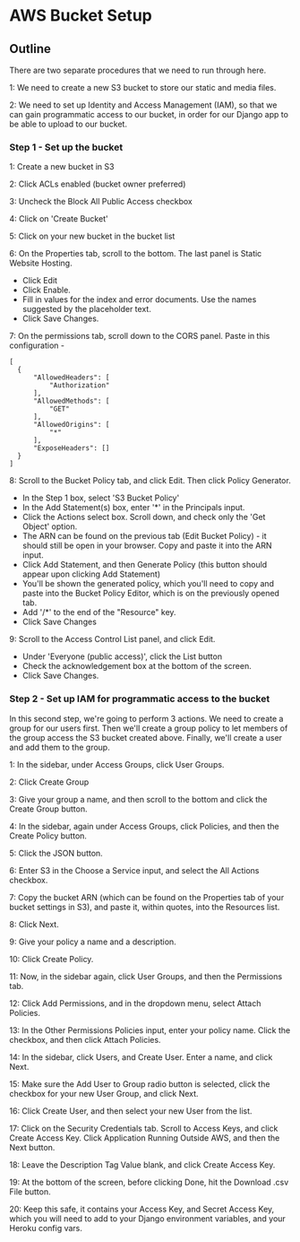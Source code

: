 # AWS Bucket Setup

## Outline
There are two separate procedures that we need to run through here. 

1: We need to create a new S3 bucket to store our static and media files.

2: We need to set up Identity and Access Management (IAM), so that we can gain
programmatic access to our bucket, in order for our Django app to be able to upload to our bucket.

### Step 1 - Set up the bucket

1:  Create a new bucket in S3

2:  Click ACLs enabled (bucket owner preferred)

3:  Uncheck the Block All Public Access checkbox

4:  Click on 'Create Bucket'

5:  Click on your new bucket in the bucket list

6:  On the Properties tab, scroll to the bottom. The last panel is Static Website Hosting. 
- Click Edit
- Click Enable.
- Fill in values for the index and error documents. Use the names suggested by the 
       placeholder text.
- Click Save Changes.

7:  On the permissions tab, scroll down to the CORS panel. Paste in this configuration -

```
[
  {
      "AllowedHeaders": [
          "Authorization"
      ],
      "AllowedMethods": [
          "GET"
      ],
      "AllowedOrigins": [
          "*"
      ],
      "ExposeHeaders": []
  }
]
```

8:  Scroll to the Bucket Policy tab, and click Edit. Then click Policy Generator.
- In the Step 1 box, select 'S3 Bucket Policy'
- In the Add Statement(s) box, enter '*' in the Principals input.
- Click the Actions select box. Scroll down, and check only the 'Get Object'
  option.
- The ARN can be found on the previous tab (Edit Bucket Policy) - it should 
  still be open in your browser. Copy and paste it into the ARN input.
- Click Add Statement, and then Generate Policy (this button should appear upon clicking Add Statement)
- You'll be shown the generated policy, which you'll need to copy and paste into the Bucket Policy Editor, which is on the previously opened tab.
- Add '/*' to the end of the "Resource" key.
- Click Save Changes

9: Scroll to the Access Control List panel, and click Edit. 
- Under 'Everyone (public access)', click the List button
- Check the acknowledgement box at the bottom of the screen.
- Click Save Changes.

### Step 2 - Set up IAM for programmatic access to the bucket
In this second step, we're going to perform 3 actions. We need to create a group for 
our users first. Then we'll create a group policy to let members of the group access the S3 bucket created above. Finally, we'll create a user and add them to the group.

1:  In the sidebar, under Access Groups, click User Groups.

2:  Click Create Group

3:  Give your group a name, and then scroll to the bottom and click the Create Group button.

4:  In the sidebar, again under Access Groups, click Policies, and then the Create Policy button.

5:  Click the JSON button.

6:  Enter S3 in the Choose a Service input, and select the All Actions checkbox.

7:  Copy the bucket ARN (which can be found on the Properties tab of your bucket settings
in S3), and paste it, within quotes, into the Resources list.

8:  Click Next.

9:  Give your policy a name and a description.

10: Click Create Policy.

11: Now, in the sidebar again, click User Groups, and then the Permissions tab.

12: Click Add Permissions, and in the dropdown menu, select Attach Policies.

13: In the Other Permissions Policies input, enter your policy name. Click the checkbox, 
and then click Attach Policies.

14: In the sidebar, click Users, and Create User. Enter a name, and click Next.

15: Make sure the Add User to Group radio button is selected, click the checkbox for your
new User Group, and click Next.

16: Click Create User, and then select your new User from the list.

17: Click on the Security Credentials tab. Scroll to Access Keys, and click Create Access Key. Click Application Running Outside AWS, and then the Next button.

18: Leave the Description Tag Value blank, and click Create Access Key.

19: At the bottom of the screen, before clicking Done, hit the Download .csv File button.

20: Keep this safe, it contains your Access Key, and Secret Access Key, which you will need to add to your Django environment variables, and your Heroku config vars.